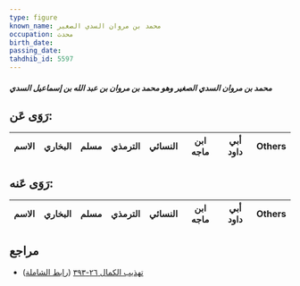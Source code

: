 ```yaml
---
type: figure
known_name: محمد بن مروان السدي الصغير
occupation: محدث
birth_date:
passing_date:
tahdhib_id: 5597
---
```

##### محمد بن مروان السدي الصغير وهو محمد بن مروان بن عبد الله بن إسماعيل السدي

## رَوَى عَن:
| الاسم | البخاري | مسلم | الترمذي | النسائي | ابن ماجه | أبي داود | Others |
| ----- | ------- | ---- | ------- | ------- | -------- | -------- | ------ |
## رَوَى عَنه:
| الاسم | البخاري | مسلم | الترمذي | النسائي | ابن ماجه | أبي داود | Others |
| ----- | ------- | ---- | ------- | ------- | -------- | -------- | ------ |
## مراجع
- [تهذيب الكمال ٢٦-٣٩٣](obsidian://open?vault=Tahdhib-al-Kamal&file=Figures/٥٥٩٧-محمد%20بن%20مروان%20السدي%20الصغير%20وهو%20محمد%20بن%20مروان%20بن%20عبد%20الله%20بن%20إسماعيل%20السدي) ([رابط الشاملة](https://shamela.ws/book/3722/14141))